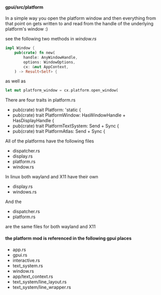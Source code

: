 
#### gpui/src/platform

In a simple way you open the platform window and then everything from that
point on gets written to and read from the handle
of the underlying platform's window :)

see the following two methods in *window.rs*

```rust
impl Window {
    pub(crate) fn new(
        handle: AnyWindowHandle,
        options: WindowOptions,
        cx: &mut AppContext,
    ) -> Result<Self> {
```

as well as

```rust
let mut platform_window = cx.platform.open_window(
```

There are four traits in platform.rs

- pub(crate) trait Platform: 'static {
- pub(crate) trait PlatformWindow: HasWindowHandle + HasDisplayHandle {
- pub(crate) trait PlatformTextSystem: Send + Sync {
- pub(crate) trait PlatformAtlas: Send + Sync {

All of the platforms have the following files

- dispatcher.rs
- display.rs
- platform.rs
- window.rs

In linux both wayland and X11 have their own

- display.rs
- windows.rs

And the

- dispatcher.rs
- platform.rs

are the same files for both wayland and X11

#### the platform mod is referenced in the following gpui places

- app.rs
- gpui.rs
- interactive.rs
- text_system.rs
- window.rs
- app/text_context.rs
- text_system/line_layout.rs
- text_system/line_wrapper.rs
